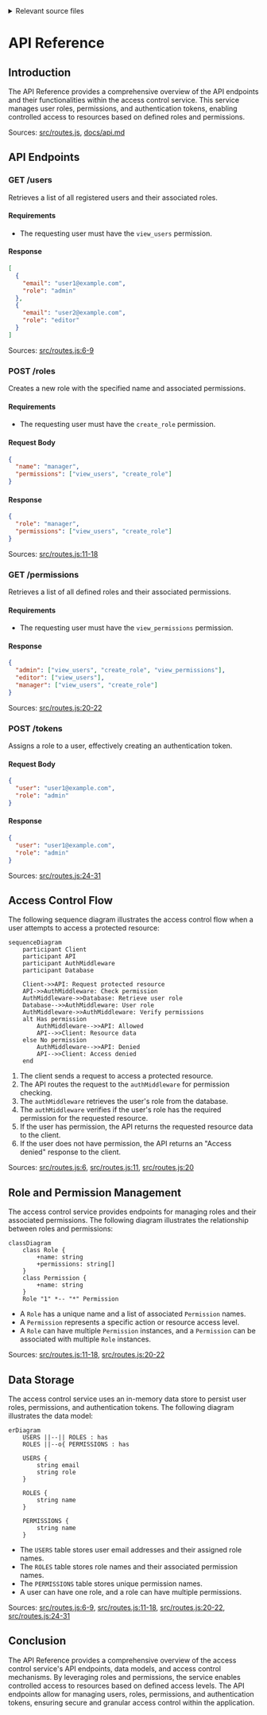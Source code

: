 <details>
<summary>Relevant source files</summary>

The following files were used as context for generating this wiki page:

- [src/routes.js](https://github.com/aanickode/access-control-service/blob/main/src/routes.js)
- [docs/api.md](https://github.com/aanickode/access-control-service/blob/main/docs/api.md)
</details>

# API Reference

## Introduction

The API Reference provides a comprehensive overview of the API endpoints and their functionalities within the access control service. This service manages user roles, permissions, and authentication tokens, enabling controlled access to resources based on defined roles and permissions.

Sources: [src/routes.js](), [docs/api.md]()

## API Endpoints

### GET /users

Retrieves a list of all registered users and their associated roles.

#### Requirements

- The requesting user must have the `view_users` permission.

#### Response

```json
[
  {
    "email": "user1@example.com",
    "role": "admin"
  },
  {
    "email": "user2@example.com",
    "role": "editor"
  }
]
```

Sources: [src/routes.js:6-9]()

### POST /roles

Creates a new role with the specified name and associated permissions.

#### Requirements

- The requesting user must have the `create_role` permission.

#### Request Body

```json
{
  "name": "manager",
  "permissions": ["view_users", "create_role"]
}
```

#### Response

```json
{
  "role": "manager",
  "permissions": ["view_users", "create_role"]
}
```

Sources: [src/routes.js:11-18]()

### GET /permissions

Retrieves a list of all defined roles and their associated permissions.

#### Requirements

- The requesting user must have the `view_permissions` permission.

#### Response

```json
{
  "admin": ["view_users", "create_role", "view_permissions"],
  "editor": ["view_users"],
  "manager": ["view_users", "create_role"]
}
```

Sources: [src/routes.js:20-22]()

### POST /tokens

Assigns a role to a user, effectively creating an authentication token.

#### Request Body

```json
{
  "user": "user1@example.com",
  "role": "admin"
}
```

#### Response

```json
{
  "user": "user1@example.com",
  "role": "admin"
}
```

Sources: [src/routes.js:24-31]()

## Access Control Flow

The following sequence diagram illustrates the access control flow when a user attempts to access a protected resource:

```mermaid
sequenceDiagram
    participant Client
    participant API
    participant AuthMiddleware
    participant Database

    Client->>API: Request protected resource
    API->>AuthMiddleware: Check permission
    AuthMiddleware->>Database: Retrieve user role
    Database-->>AuthMiddleware: User role
    AuthMiddleware->>AuthMiddleware: Verify permissions
    alt Has permission
        AuthMiddleware-->>API: Allowed
        API-->>Client: Resource data
    else No permission
        AuthMiddleware-->>API: Denied
        API-->>Client: Access denied
    end
```

1. The client sends a request to access a protected resource.
2. The API routes the request to the `authMiddleware` for permission checking.
3. The `authMiddleware` retrieves the user's role from the database.
4. The `authMiddleware` verifies if the user's role has the required permission for the requested resource.
5. If the user has permission, the API returns the requested resource data to the client.
6. If the user does not have permission, the API returns an "Access denied" response to the client.

Sources: [src/routes.js:6](), [src/routes.js:11](), [src/routes.js:20]()

## Role and Permission Management

The access control service provides endpoints for managing roles and their associated permissions. The following diagram illustrates the relationship between roles and permissions:

```mermaid
classDiagram
    class Role {
        +name: string
        +permissions: string[]
    }
    class Permission {
        +name: string
    }
    Role "1" *-- "*" Permission
```

- A `Role` has a unique name and a list of associated `Permission` names.
- A `Permission` represents a specific action or resource access level.
- A `Role` can have multiple `Permission` instances, and a `Permission` can be associated with multiple `Role` instances.

Sources: [src/routes.js:11-18](), [src/routes.js:20-22]()

## Data Storage

The access control service uses an in-memory data store to persist user roles, permissions, and authentication tokens. The following diagram illustrates the data model:

```mermaid
erDiagram
    USERS ||--|| ROLES : has
    ROLES ||--o{ PERMISSIONS : has

    USERS {
        string email
        string role
    }

    ROLES {
        string name
    }

    PERMISSIONS {
        string name
    }
```

- The `USERS` table stores user email addresses and their assigned role names.
- The `ROLES` table stores role names and their associated permission names.
- The `PERMISSIONS` table stores unique permission names.
- A user can have one role, and a role can have multiple permissions.

Sources: [src/routes.js:6-9](), [src/routes.js:11-18](), [src/routes.js:20-22](), [src/routes.js:24-31]()

## Conclusion

The API Reference provides a comprehensive overview of the access control service's API endpoints, data models, and access control mechanisms. By leveraging roles and permissions, the service enables controlled access to resources based on defined access levels. The API endpoints allow for managing users, roles, permissions, and authentication tokens, ensuring secure and granular access control within the application.
